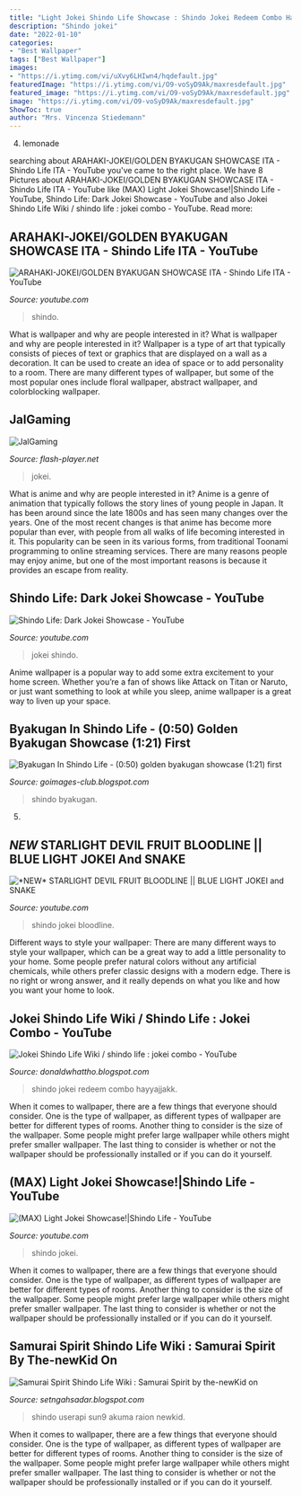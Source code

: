 ```yaml
---
title: "Light Jokei Shindo Life Showcase : Shindo Jokei Redeem Combo Hayyajjakk"
description: "Shindo jokei"
date: "2022-01-10"
categories:
- "Best Wallpaper"
tags: ["Best Wallpaper"]
images:
- "https://i.ytimg.com/vi/uXvy6LHIwn4/hqdefault.jpg"
featuredImage: "https://i.ytimg.com/vi/O9-voSyD9Ak/maxresdefault.jpg"
featured_image: "https://i.ytimg.com/vi/O9-voSyD9Ak/maxresdefault.jpg"
image: "https://i.ytimg.com/vi/O9-voSyD9Ak/maxresdefault.jpg"
ShowToc: true
author: "Mrs. Vincenza Stiedemann"
---
```



4. lemonade 

	

		
searching about ARAHAKI-JOKEI/GOLDEN BYAKUGAN SHOWCASE ITA - Shindo Life ITA - YouTube you've came to the right place. We have 8 Pictures about ARAHAKI-JOKEI/GOLDEN BYAKUGAN SHOWCASE ITA - Shindo Life ITA - YouTube like (MAX) Light Jokei Showcase!|Shindo Life - YouTube, Shindo Life: Dark Jokei Showcase - YouTube and also Jokei Shindo Life Wiki / shindo life : jokei combo - YouTube. Read more:
		
    
## ARAHAKI-JOKEI/GOLDEN BYAKUGAN SHOWCASE ITA - Shindo Life ITA - YouTube

<img loading=lazy src="https://i.ytimg.com/vi/S6VNAjyFbbg/maxresdefault.jpg" onerror="this.onerror=null;this.src='https://tse4.mm.bing.net/th?id=OIP.2RlyJuER0cgFWNgrf6av4wHaEK&amp;pid=15.1';" alt="ARAHAKI-JOKEI/GOLDEN BYAKUGAN SHOWCASE ITA - Shindo Life ITA - YouTube">

_Source: youtube.com_

>shindo. 

	

What is wallpaper and why are people interested in it?
What is wallpaper and why are people interested in it?
Wallpaper is a type of art that typically consists of pieces of text or graphics that are displayed on a wall as a decoration. It can be used to create an idea of space or to add personality to a room. There are many different types of wallpaper, but some of the most popular ones include floral wallpaper, abstract wallpaper, and colorblocking wallpaper.

    
## JalGaming

<img loading=lazy src="https://i.ytimg.com/vi/r6QO8M28evc/mqdefault.jpg" onerror="this.onerror=null;this.src='https://tse4.mm.bing.net/th?id=OIP.MU2o_m5Juy5qr8Ji_zPy_QAAAA&amp;pid=15.1';" alt="JalGaming">

_Source: flash-player.net_

>jokei. 

	

What is anime and why are people interested in it?
Anime is a genre of animation that typically follows the story lines of young people in Japan. It has been around since the late 1800s and has seen many changes over the years. One of the most recent changes is that anime has become more popular than ever, with people from all walks of life becoming interested in it. This popularity can be seen in its various forms, from traditional Toonami programming to online streaming services. There are many reasons people may enjoy anime, but one of the most important reasons is because it provides an escape from reality.

    
## Shindo Life: Dark Jokei Showcase - YouTube

<img loading=lazy src="https://i.ytimg.com/vi/O9-voSyD9Ak/maxresdefault.jpg" onerror="this.onerror=null;this.src='https://tse1.mm.bing.net/th?id=OIP.ou3q6TDCG8vLMvIxEqzqGQHaEK&amp;pid=15.1';" alt="Shindo Life: Dark Jokei Showcase - YouTube">

_Source: youtube.com_

>jokei shindo. 

	

Anime wallpaper is a popular way to add some extra excitement to your home screen. Whether you’re a fan of shows like Attack on Titan or Naruto, or just want something to look at while you sleep, anime wallpaper is a great way to liven up your space.

    
## Byakugan In Shindo Life - (0:50) Golden Byakugan Showcase (1:21) First

<img loading=lazy src="https://lh6.googleusercontent.com/proxy/6pYqNkx1pPQfDsrp4-e4SBo52xQxKlSFctls00dBlC04CAtUbjrj_YWW2PvNRel0D9bweW0_ewblOApPf1ylpMvwQdseRtGqRlKk-wHzb0BBLdQAbKnDa4b6=w1200-h630-p-k-no-nu" onerror="this.onerror=null;this.src='https://tse3.mm.bing.net/th?id=OIP.e9P2fwIA6kJwWLXvenjYKgHaD4&amp;pid=15.1';" alt="Byakugan In Shindo Life - (0:50) golden byakugan showcase (1:21) first">

_Source: goimages-club.blogspot.com_

>shindo byakugan. 

	

5.

    
## *NEW* STARLIGHT DEVIL FRUIT BLOODLINE || BLUE LIGHT JOKEI And SNAKE

<img loading=lazy src="https://i.ytimg.com/vi/r6QO8M28evc/maxresdefault.jpg" onerror="this.onerror=null;this.src='https://tse1.mm.bing.net/th?id=OIP.Bx53AYIJMln6KRuHdLgW0AHaEK&amp;pid=15.1';" alt="*NEW* STARLIGHT DEVIL FRUIT BLOODLINE || BLUE LIGHT JOKEI and SNAKE">

_Source: youtube.com_

>shindo jokei bloodline. 

	

Different ways to style your wallpaper:
There are many different ways to style your wallpaper, which can be a great way to add a little personality to your home. Some people prefer natural colors without any artificial chemicals, while others prefer classic designs with a modern edge. There is no right or wrong answer, and it really depends on what you like and how you want your home to look.

    
## Jokei Shindo Life Wiki / Shindo Life : Jokei Combo - YouTube

<img loading=lazy src="https://i.ytimg.com/vi/uXvy6LHIwn4/hqdefault.jpg" onerror="this.onerror=null;this.src='https://tse2.mm.bing.net/th?id=OIP.NnlCELJe3KduXvuSi2wgOQHaFj&amp;pid=15.1';" alt="Jokei Shindo Life Wiki / shindo life : jokei combo - YouTube">

_Source: donaldwhattho.blogspot.com_

>shindo jokei redeem combo hayyajjakk. 

	

When it comes to wallpaper, there are a few things that everyone should consider. One is the type of wallpaper, as different types of wallpaper are better for different types of rooms. Another thing to consider is the size of the wallpaper. Some people might prefer large wallpaper while others might prefer smaller wallpaper. The last thing to consider is whether or not the wallpaper should be professionally installed or if you can do it yourself.

    
## (MAX) Light Jokei Showcase!|Shindo Life - YouTube

<img loading=lazy src="https://i.ytimg.com/vi/2UqkAaWxOfM/maxresdefault.jpg" onerror="this.onerror=null;this.src='https://tse1.mm.bing.net/th?id=OIP.hNUUvWtDiuRi-jOLpKWHtgHaEK&amp;pid=15.1';" alt="(MAX) Light Jokei Showcase!|Shindo Life - YouTube">

_Source: youtube.com_

>shindo jokei. 

	

When it comes to wallpaper, there are a few things that everyone should consider. One is the type of wallpaper, as different types of wallpaper are better for different types of rooms. Another thing to consider is the size of the wallpaper. Some people might prefer large wallpaper while others might prefer smaller wallpaper. The last thing to consider is whether or not the wallpaper should be professionally installed or if you can do it yourself.

    
## Samurai Spirit Shindo Life Wiki : Samurai Spirit By The-newKid On

<img loading=lazy src="https://sun9-44.userapi.com/impf/c857328/v857328651/200915/2xb_sDkVjU0.jpg?size=1074x480&amp;quality=96&amp;sign=c10cfb497adf5fb392ddbbe53ff949b6&amp;type=share" onerror="this.onerror=null;this.src='https://tse4.mm.bing.net/th?id=OIP.1IDISa5_0CMCRDmN7vwWVQHaDT&amp;pid=15.1';" alt="Samurai Spirit Shindo Life Wiki : Samurai Spirit by the-newKid on">

_Source: setngahsadar.blogspot.com_

>shindo userapi sun9 akuma raion newkid. 

	

When it comes to wallpaper, there are a few things that everyone should consider. One is the type of wallpaper, as different types of wallpaper are better for different types of rooms. Another thing to consider is the size of the wallpaper. Some people might prefer large wallpaper while others might prefer smaller wallpaper. The last thing to consider is whether or not the wallpaper should be professionally installed or if you can do it yourself.


